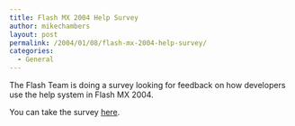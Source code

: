 ```yaml
---
title: Flash MX 2004 Help Survey
author: mikechambers
layout: post
permalink: /2004/01/08/flash-mx-2004-help-survey/
categories:
  - General
---
```



The Flash Team is doing a survey looking for feedback on how developers use the help system in Flash MX 2004.

You can take the survey [here][1].

 [1]: http://www.surveymonkey.com/s.asp?u=68320327069